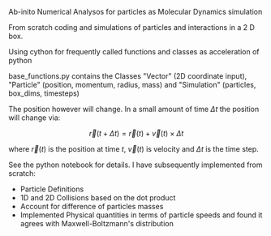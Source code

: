 Ab-inito Numerical Analysos for particles as Molecular Dynamics simulation

From scratch coding and simulations of particles and interactions in a 2 D box. 

Using cython for frequently called functions and classes as acceleration of python


base_functions.py contains the Classes "Vector" (2D coordinate input), "Particle" (position, momentum, radius, mass) and "Simulation" (particles, box_dims, timesteps)

The position however will change. In a small amount of time $\Delta t$ the position will change via:

$$\vec{r}(t+\Delta t)=\vec{r}(t)+\vec{v}(t)\times \Delta t$$

where $\vec{r}(t)$ is the position at time $t$, $\vec{v}(t)$ is velocity and $\Delta t$ is the time step.


See the python notebook for details.
I have subsequently implemented from scratch:
- Particle Definitions
- 1D and 2D Collisions based on the dot product
- Account for difference of particles masses
- Implemented Physical quantities in terms of particle speeds and found it agrees with Maxwell-Boltzmann's distribution